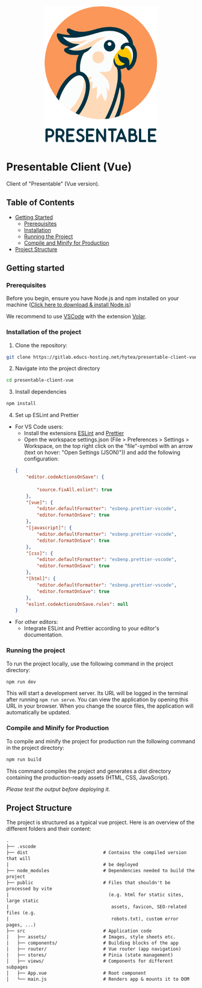 <p align="center">
  <img src="src/assets/logo-presentable-v2.png" width="300" alt="logo"/>
</p>

# Presentable Client (Vue)
Client of "Presentable" (Vue version).

## Table of Contents
- [Getting Started](#getting-started)
  - [Prerequisites](#prerequisites)
  - [Installation](#installation)
  - [Running the Project](#running-the-project)
  - [Compile and Minify for Production](#compile-and-minify-for-production)
- [Project Structure](#project-structure)

## Getting started
### Prerequisites
Before you begin, ensure you have Node.js and npm installed on your machine ([Click here to download & install Node.js](https://nodejs.org/))

We recommend to use
[VSCode](https://code.visualstudio.com/) with the extension [Volar](https://marketplace.visualstudio.com/items?itemName=Vue.volar).

### Installation of the project
1) Clone the repository: 
```sh
git clone https://gitlab.educs-hosting.net/hytea/presentable-client-vue
```

2) Navigate into the project directory
```sh
cd presentable-client-vue
```

3) Install dependencies
```sh
npm install
```

4) Set up ESLint and Prettier
- For VS Code users:
    - Install the extensions [ESLint](https://marketplace.visualstudio.com/items?itemName=dbaeumer.vscode-eslint) and [Prettier](https://marketplace.visualstudio.com/items?itemName=esbenp.prettier-vscode)
    - Open the workspace settings.json (File > Preferences > Settings > Workspace, on the top right click on the "file"-symbol with an arrow (text on hover: "Open Settings (JSON)")) and add the following configuration:
    ```json
    {
        "editor.codeActionsOnSave": {

            "source.fixAll.eslint": true
        },
        "[vue]": {
            "editor.defaultFormatter": "esbenp.prettier-vscode",
            "editor.formatOnSave": true
        },
        "[javascript]": {
            "editor.defaultFormatter": "esbenp.prettier-vscode",
            "editor.formatOnSave": true
        },
        "[css]": {
            "editor.defaultFormatter": "esbenp.prettier-vscode",
            "editor.formatOnSave": true
        },
        "[html]": {
            "editor.defaultFormatter": "esbenp.prettier-vscode",
            "editor.formatOnSave": true
        },
        "eslint.codeActionsOnSave.rules": null
    }
    ```
- For other editors:
    - Integrate ESLint and Prettier according to your editor's documentation.

### Running the project
To run the project locally, use the following command in the project directory:

```sh
npm run dev
```
This will start a development server. Its URL will be logged in the terminal after running `npm run serve`. You can view the application by opening this URL in your browser. When you change the source files, the application will automatically be updated.

### Compile and Minify for Production
To compile and minify the project for production run the following command in the project directory:
```sh
npm run build
```
This command compiles the project and generates a dist directory containing the production-ready assets (HTML, CSS, JavaScript).

*Please test the output before deploying it.*

## Project Structure
The project is structured as a typical vue project. Here is an overview of the different folders and their content:

    .
    ├── .vscode
    ├── dist                            # Contains the compiled version that will 
    |                                   # be deployed
    ├── node_modules                    # Dependencies needed to build the project
    ├── public                          # Files that shouldn't be processed by vite 
    |                                     (e.g. html for static sites, large static 
    |                                      assets, favicon, SEO-related files (e.g. 
    |                                      robots.txt), custom error pages, ...)
    ├── src                             # Application code
    │   ├── assets/                     # Images, style sheets etc.
    |   ├── components/                 # Building blocks of the app
    |   ├── router/                     # Vue router (app navigation)
    |   ├── stores/                     # Pinia (state management)
    │   ├── views/                      # Components for different subpages
    │   ├── App.vue                     # Root component
    │   └── main.js                     # Renders app & mounts it to DOM
